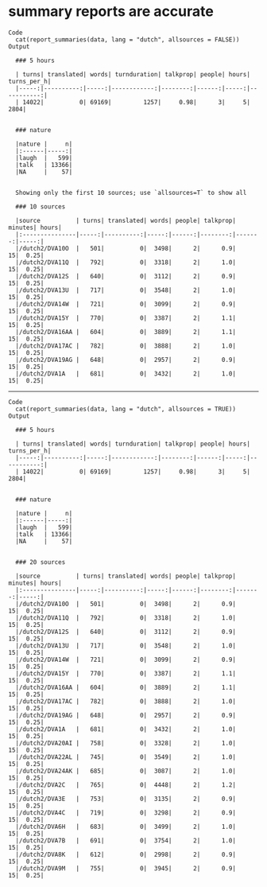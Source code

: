 # summary reports are accurate

    Code
      cat(report_summaries(data, lang = "dutch", allsources = FALSE))
    Output
      
      ### 5 hours
      
      | turns| translated| words| turnduration| talkprop| people| hours| turns_per_h|
      |-----:|----------:|-----:|------------:|--------:|------:|-----:|-----------:|
      | 14022|          0| 69169|         1257|     0.98|      3|     5|        2804|
      
      
      ### nature
      
      |nature |     n|
      |:------|-----:|
      |laugh  |   599|
      |talk   | 13366|
      |NA     |    57|
      
      
      Showing only the first 10 sources; use `allsources=T` to show all
      
      ### 10 sources
      
      |source          | turns| translated| words| people| talkprop| minutes| hours|
      |:---------------|-----:|----------:|-----:|------:|--------:|-------:|-----:|
      |/dutch2/DVA10O  |   501|          0|  3498|      2|      0.9|      15|  0.25|
      |/dutch2/DVA11Q  |   792|          0|  3318|      2|      1.0|      15|  0.25|
      |/dutch2/DVA12S  |   640|          0|  3112|      2|      0.9|      15|  0.25|
      |/dutch2/DVA13U  |   717|          0|  3548|      2|      1.0|      15|  0.25|
      |/dutch2/DVA14W  |   721|          0|  3099|      2|      0.9|      15|  0.25|
      |/dutch2/DVA15Y  |   770|          0|  3387|      2|      1.1|      15|  0.25|
      |/dutch2/DVA16AA |   604|          0|  3889|      2|      1.1|      15|  0.25|
      |/dutch2/DVA17AC |   782|          0|  3888|      2|      1.0|      15|  0.25|
      |/dutch2/DVA19AG |   648|          0|  2957|      2|      0.9|      15|  0.25|
      |/dutch2/DVA1A   |   681|          0|  3432|      2|      1.0|      15|  0.25|
      

---

    Code
      cat(report_summaries(data, lang = "dutch", allsources = TRUE))
    Output
      
      ### 5 hours
      
      | turns| translated| words| turnduration| talkprop| people| hours| turns_per_h|
      |-----:|----------:|-----:|------------:|--------:|------:|-----:|-----------:|
      | 14022|          0| 69169|         1257|     0.98|      3|     5|        2804|
      
      
      ### nature
      
      |nature |     n|
      |:------|-----:|
      |laugh  |   599|
      |talk   | 13366|
      |NA     |    57|
      
      
      ### 20 sources
      
      |source          | turns| translated| words| people| talkprop| minutes| hours|
      |:---------------|-----:|----------:|-----:|------:|--------:|-------:|-----:|
      |/dutch2/DVA10O  |   501|          0|  3498|      2|      0.9|      15|  0.25|
      |/dutch2/DVA11Q  |   792|          0|  3318|      2|      1.0|      15|  0.25|
      |/dutch2/DVA12S  |   640|          0|  3112|      2|      0.9|      15|  0.25|
      |/dutch2/DVA13U  |   717|          0|  3548|      2|      1.0|      15|  0.25|
      |/dutch2/DVA14W  |   721|          0|  3099|      2|      0.9|      15|  0.25|
      |/dutch2/DVA15Y  |   770|          0|  3387|      2|      1.1|      15|  0.25|
      |/dutch2/DVA16AA |   604|          0|  3889|      2|      1.1|      15|  0.25|
      |/dutch2/DVA17AC |   782|          0|  3888|      2|      1.0|      15|  0.25|
      |/dutch2/DVA19AG |   648|          0|  2957|      2|      0.9|      15|  0.25|
      |/dutch2/DVA1A   |   681|          0|  3432|      2|      1.0|      15|  0.25|
      |/dutch2/DVA20AI |   758|          0|  3328|      2|      1.0|      15|  0.25|
      |/dutch2/DVA22AL |   745|          0|  3549|      2|      1.0|      15|  0.25|
      |/dutch2/DVA24AK |   685|          0|  3087|      2|      1.0|      15|  0.25|
      |/dutch2/DVA2C   |   765|          0|  4448|      2|      1.2|      15|  0.25|
      |/dutch2/DVA3E   |   753|          0|  3135|      2|      0.9|      15|  0.25|
      |/dutch2/DVA4C   |   719|          0|  3298|      2|      0.9|      15|  0.25|
      |/dutch2/DVA6H   |   683|          0|  3499|      2|      1.0|      15|  0.25|
      |/dutch2/DVA7B   |   691|          0|  3754|      2|      1.0|      15|  0.25|
      |/dutch2/DVA8K   |   612|          0|  2998|      2|      0.9|      15|  0.25|
      |/dutch2/DVA9M   |   755|          0|  3945|      2|      0.9|      15|  0.25|
      

